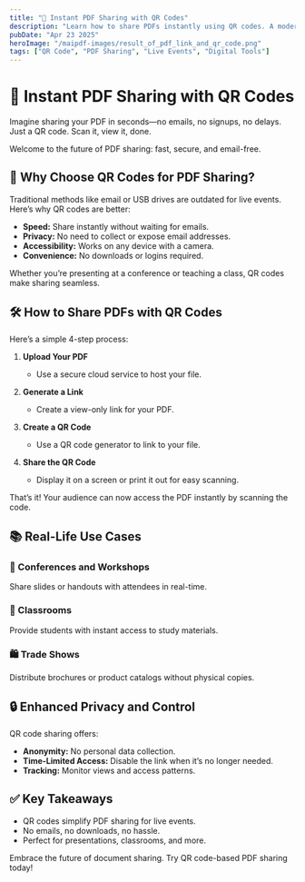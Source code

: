 ```yaml
---
title: "🚀 Instant PDF Sharing with QR Codes"
description: "Learn how to share PDFs instantly using QR codes. A modern, hassle-free approach for live events and presentations."
pubDate: "Apr 23 2025"
heroImage: "/maipdf-images/result_of_pdf_link_and_qr_code.png"
tags: ["QR Code", "PDF Sharing", "Live Events", "Digital Tools"]
---
```


# 🚀 Instant PDF Sharing with QR Codes

<div class="highlight-box">
  <p>Imagine sharing your PDF in seconds—no emails, no signups, no delays. Just a QR code. Scan it, view it, done.</p>
  <p>Welcome to the future of PDF sharing: fast, secure, and email-free.</p>
</div>

## 🌟 Why Choose QR Codes for PDF Sharing?

Traditional methods like email or USB drives are outdated for live events. Here’s why QR codes are better:

- **Speed:** Share instantly without waiting for emails.
- **Privacy:** No need to collect or expose email addresses.
- **Accessibility:** Works on any device with a camera.
- **Convenience:** No downloads or logins required.

Whether you’re presenting at a conference or teaching a class, QR codes make sharing seamless.

## 🛠 How to Share PDFs with QR Codes

Here’s a simple 4-step process:

1. **Upload Your PDF**
   - Use a secure cloud service to host your file.

2. **Generate a Link**
   - Create a view-only link for your PDF.

3. **Create a QR Code**
   - Use a QR code generator to link to your file.

4. **Share the QR Code**
   - Display it on a screen or print it out for easy scanning.

That’s it! Your audience can now access the PDF instantly by scanning the code.

## 📚 Real-Life Use Cases

### 🎤 Conferences and Workshops
Share slides or handouts with attendees in real-time.

### 🏫 Classrooms
Provide students with instant access to study materials.

### 🛍️ Trade Shows
Distribute brochures or product catalogs without physical copies.

## 🔒 Enhanced Privacy and Control

QR code sharing offers:

- **Anonymity:** No personal data collection.
- **Time-Limited Access:** Disable the link when it’s no longer needed.
- **Tracking:** Monitor views and access patterns.

## ✅ Key Takeaways

- QR codes simplify PDF sharing for live events.
- No emails, no downloads, no hassle.
- Perfect for presentations, classrooms, and more.

Embrace the future of document sharing. Try QR code-based PDF sharing today!